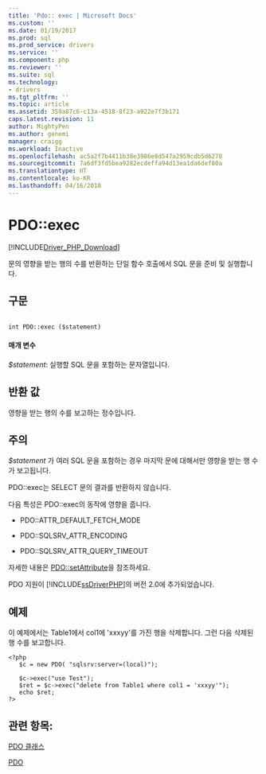 ```yaml
---
title: 'Pdo:: exec | Microsoft Docs'
ms.custom: ''
ms.date: 01/19/2017
ms.prod: sql
ms.prod_service: drivers
ms.service: ''
ms.component: php
ms.reviewer: ''
ms.suite: sql
ms.technology:
- drivers
ms.tgt_pltfrm: ''
ms.topic: article
ms.assetid: 359a87c6-c13a-4518-8f23-a922e7f3b171
caps.latest.revision: 11
author: MightyPen
ms.author: genemi
manager: craigg
ms.workload: Inactive
ms.openlocfilehash: ac5a2f7b4411b38e3986e8d547a2959cdb5d6278
ms.sourcegitcommit: 7a6df3fd5bea9282ecdeffa94d13ea1da6def80a
ms.translationtype: HT
ms.contentlocale: ko-KR
ms.lasthandoff: 04/16/2018
---
```

# <a name="pdoexec"></a>PDO::exec
[!INCLUDE[Driver_PHP_Download](../../includes/driver_php_download.md)]

문의 영향을 받는 행의 수를 반환하는 단일 함수 호출에서 SQL 문을 준비 및 실행합니다.  
  
## <a name="syntax"></a>구문  
  
```  
  
int PDO::exec ($statement)  
```  
  
#### <a name="parameters"></a>매개 변수  
*$statement*: 실행할 SQL 문을 포함하는 문자열입니다.  
  
## <a name="return-value"></a>반환 값  
영향을 받는 행의 수를 보고하는 정수입니다.  
  
## <a name="remarks"></a>주의  
*$statement* 가 여러 SQL 문을 포함하는 경우 마지막 문에 대해서만 영향을 받는 행 수가 보고됩니다.  
  
PDO::exec는 SELECT 문의 결과를 반환하지 않습니다.  
  
다음 특성은 PDO::exec의 동작에 영향을 줍니다.  
  
-   PDO::ATTR_DEFAULT_FETCH_MODE  
  
-   PDO::SQLSRV_ATTR_ENCODING  
  
-   PDO::SQLSRV_ATTR_QUERY_TIMEOUT  
  
자세한 내용은 [PDO::setAttribute](../../connect/php/pdo-setattribute.md)을 참조하세요. 
  
PDO 지원이 [!INCLUDE[ssDriverPHP](../../includes/ssdriverphp_md.md)]의 버전 2.0에 추가되었습니다.  
  
## <a name="example"></a>예제  
이 예제에서는 Table1에서 col1에 'xxxyy'를 가진 행을 삭제합니다. 그런 다음 삭제된 행 수를 보고합니다.  
  
```  
<?php  
   $c = new PDO( "sqlsrv:server=(local)");  
  
   $c->exec("use Test");  
   $ret = $c->exec("delete from Table1 where col1 = 'xxxyy'");  
   echo $ret;  
?>  
```  
  
## <a name="see-also"></a>관련 항목:  
[PDO 클래스](../../connect/php/pdo-class.md)

[PDO](http://php.net/manual/book.pdo.php)  
  
